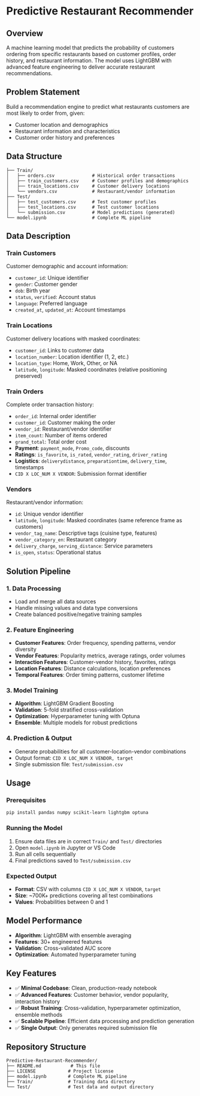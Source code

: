 # Predictive Restaurant Recommender

## Overview

A machine learning model that predicts the probability of customers ordering from specific restaurants based on customer profiles, order history, and restaurant information. The model uses LightGBM with advanced feature engineering to deliver accurate restaurant recommendations.

## Problem Statement

Build a recommendation engine to predict what restaurants customers are most likely to order from, given:
- Customer location and demographics
- Restaurant information and characteristics  
- Customer order history and preferences

## Data Structure

```
├── Train/
│   ├── orders.csv              # Historical order transactions
│   ├── train_customers.csv     # Customer profiles and demographics
│   ├── train_locations.csv     # Customer delivery locations
│   └── vendors.csv             # Restaurant/vendor information
├── Test/
│   ├── test_customers.csv      # Test customer profiles
│   ├── test_locations.csv      # Test customer locations
│   └── submission.csv          # Model predictions (generated)
└── model.ipynb                 # Complete ML pipeline
```

## Data Description

### Train Customers
Customer demographic and account information:
- `customer_id`: Unique identifier
- `gender`: Customer gender
- `dob`: Birth year
- `status`, `verified`: Account status
- `language`: Preferred language
- `created_at`, `updated_at`: Account timestamps

### Train Locations  
Customer delivery locations with masked coordinates:
- `customer_id`: Links to customer data
- `location_number`: Location identifier (1, 2, etc.)
- `location_type`: Home, Work, Other, or NA
- `latitude`, `longitude`: Masked coordinates (relative positioning preserved)

### Train Orders
Complete order transaction history:
- `order_id`: Internal order identifier
- `customer_id`: Customer making the order
- `vendor_id`: Restaurant/vendor identifier
- `item_count`: Number of items ordered
- `grand_total`: Total order cost
- **Payment**: `payment_mode`, `Promo_code`, discounts
- **Ratings**: `is_favorite`, `is_rated`, `vendor_rating`, `driver_rating`
- **Logistics**: `deliverydistance`, `preparationtime`, `delivery_time`, timestamps
- `CID X LOC_NUM X VENDOR`: Submission format identifier

### Vendors
Restaurant/vendor information:
- `id`: Unique vendor identifier
- `latitude`, `longitude`: Masked coordinates (same reference frame as customers)
- `vendor_tag_name`: Descriptive tags (cuisine type, features)
- `vendor_category_en`: Restaurant category
- `delivery_charge`, `serving_distance`: Service parameters
- `is_open`, `status`: Operational status

## Solution Pipeline

### 1. Data Processing
- Load and merge all data sources
- Handle missing values and data type conversions
- Create balanced positive/negative training samples

### 2. Feature Engineering
- **Customer Features**: Order frequency, spending patterns, vendor diversity
- **Vendor Features**: Popularity metrics, average ratings, order volumes
- **Interaction Features**: Customer-vendor history, favorites, ratings
- **Location Features**: Distance calculations, location preferences
- **Temporal Features**: Order timing patterns, customer lifetime

### 3. Model Training
- **Algorithm**: LightGBM Gradient Boosting
- **Validation**: 5-fold stratified cross-validation
- **Optimization**: Hyperparameter tuning with Optuna
- **Ensemble**: Multiple models for robust predictions

### 4. Prediction & Output
- Generate probabilities for all customer-location-vendor combinations
- Output format: `CID X LOC_NUM X VENDOR, target`
- Single submission file: `Test/submission.csv`

## Usage

### Prerequisites
```bash
pip install pandas numpy scikit-learn lightgbm optuna
```

### Running the Model
1. Ensure data files are in correct `Train/` and `Test/` directories
2. Open `model.ipynb` in Jupyter or VS Code
3. Run all cells sequentially
4. Final predictions saved to `Test/submission.csv`

### Expected Output
- **Format**: CSV with columns `CID X LOC_NUM X VENDOR`, `target`
- **Size**: ~700K+ predictions covering all test combinations
- **Values**: Probabilities between 0 and 1

## Model Performance

- **Algorithm**: LightGBM with ensemble averaging
- **Features**: 30+ engineered features
- **Validation**: Cross-validated AUC score
- **Optimization**: Automated hyperparameter tuning

## Key Features

- ✅ **Minimal Codebase**: Clean, production-ready notebook
- ✅ **Advanced Features**: Customer behavior, vendor popularity, interaction history
- ✅ **Robust Training**: Cross-validation, hyperparameter optimization, ensemble methods
- ✅ **Scalable Pipeline**: Efficient data processing and prediction generation
- ✅ **Single Output**: Only generates required submission file

## Repository Structure

```
Predictive-Restaurant-Recommender/
├── README.md           # This file
├── LICENSE            # Project license
├── model.ipynb        # Complete ML pipeline
├── Train/             # Training data directory
└── Test/              # Test data and output directory
```
